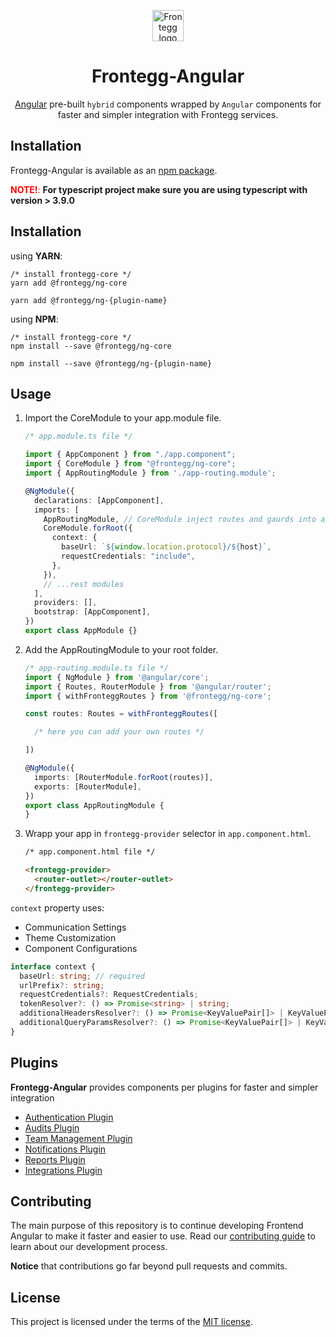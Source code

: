 <p align="center">
  <a href="https://www.frontegg.com/" rel="noopener" target="_blank">
    <img style="margin-top:40px" height="50" src="https://frontegg.com/wp-content/uploads/2020/04/logo_frrontegg.svg" alt="Frontegg logo">
  </a>
</p>
<h1 align="center">Frontegg-Angular</h1>
<div align="center">

[Angular](https://angular.io/) pre-built `hybrid` components wrapped by `Angular` components for faster and simpler integration with Frontegg services.

</div>

## Installation

Frontegg-Angular is available as an [npm package](https://www.npmjs.com/package/@frontegg/ng-core).

<font color='red'>**NOTE!**:</font> **For typescript project make sure you are using typescript with version > 3.9.0**

## Installation

using **YARN**:

```
/* install frontegg-core */
yarn add @frontegg/ng-core

yarn add @frontegg/ng-{plugin-name}

```

using **NPM**:

```
/* install frontegg-core */
npm install --save @frontegg/ng-core

npm install --save @frontegg/ng-{plugin-name}
```

## Usage

1. Import the CoreModule to your app.module file.

    ```ts
    /* app.module.ts file */

    import { AppComponent } from "./app.component";
    import { CoreModule } from "@frontegg/ng-core";
    import { AppRoutingModule } from './app-routing.module';

    @NgModule({
      declarations: [AppComponent],
      imports: [
        AppRoutingModule, // CoreModule inject routes and gaurds into application routes
        CoreModule.forRoot({
          context: {
            baseUrl: `${window.location.protocol}/${host}`,
            requestCredentials: "include",
          },
        }),
        // ...rest modules
      ],
      providers: [],
      bootstrap: [AppComponent],
    })
    export class AppModule {}
    ```

2. Add the AppRoutingModule to your root folder.

    ```ts
    /* app-routing.module.ts file */
    import { NgModule } from '@angular/core';
    import { Routes, RouterModule } from '@angular/router';
    import { withFronteggRoutes } from '@frontegg/ng-core';

    const routes: Routes = withFronteggRoutes([

      /* here you can add your own routes */

    ])

    @NgModule({
      imports: [RouterModule.forRoot(routes)],
      exports: [RouterModule],
    })
    export class AppRoutingModule {
    }
    ```

3. Wrapp your app in `frontegg-provider` selector in `app.component.html`.

    ```html
    /* app.component.html file */

    <frontegg-provider>
      <router-outlet></router-outlet>
    </frontegg-provider>
    ```

`context` property uses:

- Communication Settings
- Theme Customization
- Component Configurations

```ts
interface context {
  baseUrl: string; // required
  urlPrefix?: string;
  requestCredentials?: RequestCredentials;
  tokenResolver?: () => Promise<string> | string;
  additionalHeadersResolver?: () => Promise<KeyValuePair[]> | KeyValuePair[];
  additionalQueryParamsResolver?: () => Promise<KeyValuePair[]> | KeyValuePair[];
}
```

## Plugins

**Frontegg-Angular** provides components per plugins for faster and simpler integration

- [Authentication Plugin](projects/auth)
- [Audits Plugin](projects/audits)
- [Team Management Plugin](projects/teams)
- [Notifications Plugin](projects/notifications)
- [Reports Plugin](projects/reports)
- [Integrations Plugin](projects/integrations)

## Contributing

The main purpose of this repository is to continue developing Frontend Angular to make it faster and easier to use.
Read our [contributing guide](/CONTRIBUTING.md) to learn about our development process.

**Notice** that contributions go far beyond pull requests and commits.

## License

This project is licensed under the terms of the [MIT license](/LICENSE).
